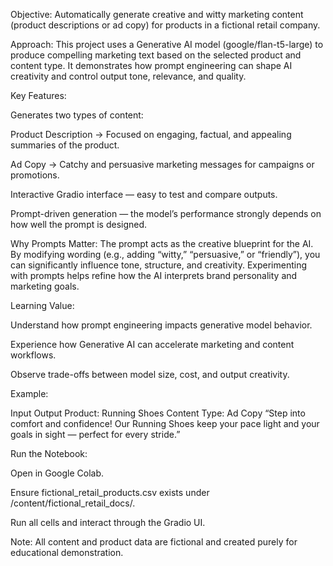 Objective:
Automatically generate creative and witty marketing content (product descriptions or ad copy) for products in a fictional retail company.

Approach:
This project uses a Generative AI model (google/flan-t5-large) to produce compelling marketing text based on the selected product and content type.
It demonstrates how prompt engineering can shape AI creativity and control output tone, relevance, and quality.

Key Features:

Generates two types of content:

Product Description → Focused on engaging, factual, and appealing summaries of the product.

Ad Copy → Catchy and persuasive marketing messages for campaigns or promotions.

Interactive Gradio interface — easy to test and compare outputs.

Prompt-driven generation — the model’s performance strongly depends on how well the prompt is designed.

Why Prompts Matter:
The prompt acts as the creative blueprint for the AI.
By modifying wording (e.g., adding “witty,” “persuasive,” or “friendly”), you can significantly influence tone, structure, and creativity.
Experimenting with prompts helps refine how the AI interprets brand personality and marketing goals.

Learning Value:

Understand how prompt engineering impacts generative model behavior.

Experience how Generative AI can accelerate marketing and content workflows.

Observe trade-offs between model size, cost, and output creativity.

Example:

Input	Output
Product: Running Shoes
Content Type: Ad Copy	“Step into comfort and confidence! Our Running Shoes keep your pace light and your goals in sight — perfect for every stride.”

Run the Notebook:

Open in Google Colab.

Ensure fictional_retail_products.csv exists under /content/fictional_retail_docs/.

Run all cells and interact through the Gradio UI.

Note:
All content and product data are fictional and created purely for educational demonstration.
